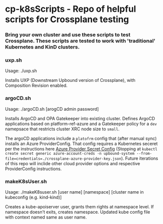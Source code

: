 # cp-k8sScripts - Repo of helpful scripts for Crossplane testing

### Bring your own cluster and use these scripts to test Crossplane. These scripts are tested to work with 'traditional' Kubernetes and KinD clusters.

### uxp.sh

Usage: ./uxp.sh

Installs UXP (Downstream Upbound version of Crossplane), with Composition Revision enabled.

### argoCD.sh

Usage: ./argoCD.sh [arogCD admin password]

Installs ArgoCD and OPA Gatekeeper into existing cluster. Defines ArgoCD applications based on platform-ref-azure and a Gatekeeper policy for a `dev` namepsace that restricts cluster XRC node size to `small`.

The argoCD applications include a `platofrm` config that (after manual sync) installs an Azure ProviderConfig. That config requires a Kubernetes seceret  per the instructions here [Azure Provider Secret Config](https://github.com/upbound/platform-ref-azure#configure-providers-in-your-platform) (Stopping at `kubectl create secret generic azure-account-creds -n upbound-system --from-file=credentials=./crossplane-azure-provider-key.json`). Future iterations of this repo will inclide other cloud provider options and respective ProviderConfig instructions.

### makeK8sUser.sh

Usage: ./makeK8suser.sh [user name] [namespace] [cluster name in kubeconfig (e.g. kind-kind)]

Creates a kube-apoiserver user, grants them rights at namespace level. If namespace doesn't exits, creates namespace. Updated kube config file with context named same as user name.


